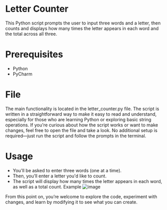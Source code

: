 # Letter Counter
This Python script prompts the user to input three words and a letter, then counts and displays how many times the letter appears in each word and the total across all three.
# Prerequisites 
- Python
- PyCharm
# File 
 The main functionality is located in the letter_counter.py file. The script is written in a straightforward way to make it easy to read and understand, especially for those who are learning Python or exploring basic string operations. If you're curious about how the script works or want to make changes, feel free to open the file and take a look. No additional setup is required—just run the script and follow the prompts in the terminal.
 # Usage
- You'll be asked to enter three words (one at a time).
- Then, you’ll enter a letter you'd like to count.
- The script will display how many times the letter appears in each word, as well as a total count.
  Example
  ![image](https://github.com/user-attachments/assets/1a330e3a-5154-4a5f-88eb-d00db33bc725)

From this point on, you’re welcome to explore the code, experiment with changes, and learn by modifying it to see what you can create.
